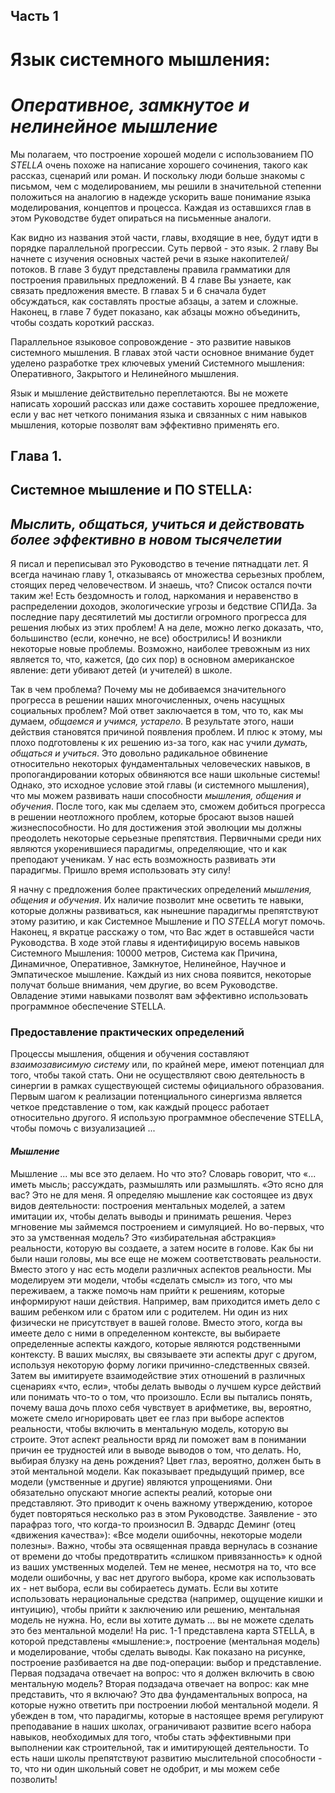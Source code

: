 ## **Часть 1**

# **Язык системного мышления:**
# *Оперативное, замкнутое и нелинейное мышление*

Мы полагаем, что построение хорошей модели с использованием ПО *STELLA* очень похоже на написание хорошего сочинения, такого как рассказ, сценарий или роман. И поскольку люди больше знакомы с письмом, чем с моделированием, мы решили в значительной степенни положиться на аналогию в надежде ускорить ваше понимание языка моделирования, концептов и процесса. Каждая из оставшихся глав в этом Руководстве будет опираться на письменные аналоги.

Как видно из названия этой части, главы, входящие в нее, будут идти в порядке параллельной прогрессии. Суть первой - это язык. 2 главу Вы начнете с изучения основных частей речи в языке накопителей/потоков. В главе 3 будут представлены правила грамматики для построения правильных предложений. В 4 главе Вы узнаете, как связать предложения вместе. В главах 5 и 6 сначала будет обсуждаться, как составлять  простые абзацы, а затем и сложные. Наконец, в главе 7 будет показано, как абзацы можно объединить, чтобы создать короткий рассказ.

Параллельное языковое сопровождение - это развитие навыков системного мышления. В главах этой части основное внимание будет уделено разработке трех ключевых умений Системного мышления: Оперативного, Закрытого и Нелинейного мышления.

Язык и мышление действительно переплетаются. Вы не можете написать хороший рассказ или даже составить хорошее предложение, если у вас нет четкого понимания языка и связанных с ним навыков мышления, которые позволят вам эффективно применять его.

## Глава 1.

## Системное мышление и ПО STELLA:
## *Мыслить, общаться, учиться и действовать более эффективно в новом тысячелетии*

Я писал и переписывал это Руководство в течение пятнадцати лет. Я всегда начинаю главу 1, отказываясь от множества серьезных проблем, стоящих перед человечеством. И знаешь, что? Список остался почти таким же! Есть бездомность и голод, наркомания и неравенство в распределении доходов, экологические угрозы и бедствие СПИДа. За последние пару десятилетий мы достигли огромного прогресса для решения любых из этих проблем! А на деле, можно легко доказать, что, большинство (если, конечно, не все) обострились! И возникли некоторые новые проблемы. Возможно, наиболее тревожным из них является то, что, кажется, (до сих пор) в основном американское явление: дети убивают детей (и учителей) в школе.

Так в чем проблема? Почему мы не добиваемся значительного прогресса в решении наших многочисленных, очень насущных социальных проблем?
Мой ответ заключается в том, что то, как мы думаем, *общаемся и учимся, устарело*. В результате этого, наши действия становятся причиной появления проблем. И плюс к этому, мы плохо подготовлены к их решению из-за того, как нас учили *думать, общаться и учиться*. Это довольно радикальное обвинение относительно некоторых фундаментальных человеческих навыков, в пропогандировании которых обвиняются все наши школьные системы! Однако, это исходное условие этой главы (и системного мышления), что мы можем развивать наши способности *мышления, общения и обучения*. После того, как мы сделаем это, сможем добиться прогресса в решении неотложного проблем, которые бросают вызов нашей жизнеспособности. Но для достижения этой эволюции мы должны преодолеть некоторые серьезные препятствия. Первичными среди них являются укоренившиеся парадигмы, определяющие, что и как преподают ученикам. У нас есть возможность развивать эти парадигмы. Пришло время использовать эту силу!

Я начну с предложения более практических определений *мышления, общения и обучения*. Их наличие позволит мне осветить те навыки, которые должны развиваться, как нынешние парадигмы препятствуют этому разитию, и как Системное Мышление и ПО *STELLA* могут помочь. Наконец, я вкратце расскажу о том, что Вас ждет в оставшейся части Руководства. В ходе этой главы я идентифицирую восемь навыков Системного Мышления: 10000 метров, Система как Причина, Динамичное, Оперативное, Замкнутое, Нелинейное, Научное и Эмпатическое мышление.  Каждый из них снова появится, некоторые получат больше внимания, чем другие, во всем Руководстве. Овладение этими навыками позволят вам эффективно использовать программное обеспечение STELLA.

### Предоставление практических определений

Процессы мышления, общения и обучения составляют *взаимозависимую систему* или, по крайней мере, имеют потенциал для того, чтобы такой стать. Они не осуществляют свою деятельность в синергии в рамках существующей системы официального образования. Первым шагом к реализации потенциального синергизма является четкое представление о том, как каждый процесс работает относительно другого. Я использую программное обеспечение STELLA, чтобы помочь с визуализацией ...

#### *Мышление*
Мышление ... мы все это делаем. Но что это? Словарь говорит, что «... иметь мысль; рассуждать, размышлять или размышлять. «Это ясно для вас? Это не для меня.
Я определяю мышление как состоящее из двух видов деятельности: построения ментальных моделей, а затем имитации их, чтобы делать выводы и принимать решения. Через мгновение мы займемся построением и симуляцией. Но во-первых, что это за умственная модель?
Это «избирательная абстракция» реальности, которую вы создаете, а затем носите в голове. Как бы ни были наши головы, мы все еще не можем соответствовать реальности. Вместо этого у нас есть модели различных аспектов реальности. Мы моделируем эти модели, чтобы «сделать смысл» из того, что мы переживаем, а также помочь нам прийти к решениям, которые информируют наши действия.
Например, вам приходится иметь дело с вашим ребенком или с братом или с родителем. Ни один из них физически не присутствует в вашей голове. Вместо этого, когда вы имеете дело с ними в определенном контексте, вы выбираете определенные аспекты каждого, которые являются родственными контексту. В ваших мыслях, вы связываете эти аспекты друг с другом, используя некоторую форму логики причинно-следственных связей. Затем вы имитируете взаимодействие этих отношений в различных сценариях «что, если», чтобы делать выводы о лучшем курсе действий или понимать что-то о том, что произошло.
Если вы пытались понять, почему ваша дочь плохо себя чувствует в арифметике, вы, вероятно, можете смело игнорировать цвет ее глаз при выборе аспектов реальности, чтобы включить в ментальную модель, которую вы строите. Этот аспект реальности вряд ли поможет вам в понимании причин ее трудностей или в выводе выводов о том, что делать. Но, выбирая блузку на день рождения? Цвет глаз, вероятно, должен быть в этой ментальной модели.
Как показывает предыдущий пример, все модели (умственные и другие) являются упрощениями. Они обязательно опускают многие аспекты реалий, которые они представляют. Это приводит к очень важному утверждению, которое будет повторяться несколько раз в этом Руководстве. Заявление - это парафраз того, что когда-то произносил В. Эдвардс Деминг (отец «движения качества»): «Все модели ошибочны, некоторые модели полезны». Важно, чтобы эта освященная правда вернулась в сознание от времени до чтобы предотвратить «слишком привязанность» к одной из ваших умственных моделей. Тем не менее, несмотря на то, что все модели ошибочны, у вас нет другого выбора, кроме как использовать их - нет выбора, если вы собираетесь думать. Если вы хотите использовать нерациональные средства (например, ощущение кишки и интуицию), чтобы прийти к заключению или решению, ментальная модель не нужна. Но, если вы хотите думать ... вы не можете сделать это без ментальной модели!
На рис. 1-1 представлена ​​карта STELLA, в которой представлены «мышление:», построение (ментальная модель) и моделирование, чтобы сделать выводы. Как показано на рисунке, построение разбивается на две под-операции: выбор и представление. Первая подзадача отвечает на вопрос: что я должен включить в свою ментальную модель? Вторая подзадача отвечает на вопрос: как мне представить, что я включаю? Это два фундаментальных вопроса, на которые нужно ответить при построении любой ментальной модели. Я убежден в том, что парадигмы, которые в настоящее время регулируют преподавание в наших школах, ограничивают развитие всего набора навыков, необходимых для того, чтобы стать эффективными при выполнении как строительной, так и имитирующей деятельности. То есть наши школы препятствуют развитию мыслительной способности - то, что ни один школьный совет не одобрит, и мы можем себе позволить!
